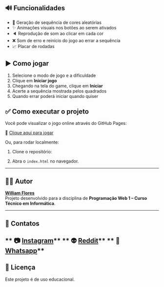 ## 🔊 Funcionalidades

- 🔁 Geração de sequência de cores aleatórias
- ✨ Animações visuais nos botões ao serem ativados
- 🔈 Reprodução de som ao clicar em cada cor
- ❌ Som de erro e reinício do jogo ao errar a sequência
- 📈 Placar de rodadas

## ▶️ Como jogar

1. Selecione o modo de jogo e a dificuldade
2. Clique em **Iniciar jogo**
3. Chegando na tela do game, clique em **Iniciar**
4. Acerte a sequência mostrada pelos quadrados
5. Quando errar poderá iniciar quando quiser

## ✅ Como executar o projeto

Você pode visualizar o jogo online através do GitHub Pages:

🔗 [Clique aqui para jogar](https://willflores-fox.github.io/Jogo_Genius/)

Ou, para rodar localmente:

1. Clone o repositório:


2. Abra o `index.html` no navegador.

---

## 👨‍💻 Autor

**[William Flores](https://willflores-fox.github.io/portifolio_ofc/)**  
Projeto desenvolvido para a disciplina de **Programação Web 1 – Curso Técnico em Informática**.

---

## 📱 Contatos

** 📷 [Instagram](https://www.instagram.com/will_flores_ofc/?igsh=YzJmaHF4Njh0cjR0#)**
** 👽 [Reddit](https://www.reddit.com/user/Sr-Afton/)**
** 💬 [Whatsapp](https://wa.me/5551996390515?text=Ol%C3%A1%20William%2C%20gostaria%20de%20falar%20sobre%20oportunidades%20na%20%C3%A1rea%20de%20TI.)**
---
## 📝 Licença

Este projeto é de uso educacional.
